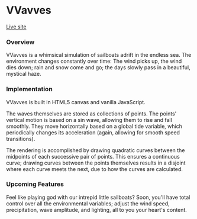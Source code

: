 # VVavves

[Live site](http://jordanburk.github.io/vvavves)

### Overview

VVavves is a whimsical simulation of sailboats adrift in the endless sea. The
environment changes constantly over time: The wind picks up, the wind dies down;
rain and snow come and go; the days slowly pass in a beautiful, mystical haze.

### Implementation

VVavves is built in HTML5 canvas and vanilla JavaScript.

The waves themselves are stored as collections of points. The points' vertical
motion is based on a sin wave, allowing them to rise and fall smoothly. They
move horizontally based on a global tide variable, which periodically changes
its acceleration (again, allowing for smooth speed transitions).

The rendering is accomplished by drawing quadratic curves between the midpoints
of each successive pair of points. This ensures a continuous curve; drawing
curves between the points themselves results in a disjoint where each curve
meets the next, due to how the curves are calculated.

### Upcoming Features

Feel like playing god with our intrepid little sailboats? Soon, you'll have
total control over all the environmental variables; adjust the wind speed,
precipitation, wave amplitude, and lighting, all to you your heart's content.
